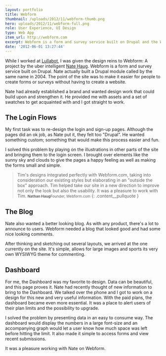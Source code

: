```yaml
---
layout: portfolio
title: Webform
thumbnail: /uploads/2012/11/webform-thumb.png
hero: uploads/2012/11/webform-full.png
role: User Experience, UI Design
type: Web App
item_url: http://webform.com
excerpt: Webform is a form and survey service built on Drupal and the Webform module by Nate Haug.
date: '2012-06-01 13:27:44'
---
```

While I worked at [Lullabot](http://www.lullabot.com), I was given the design reins to Webform: A project by the uber intelligent [Nate Haug](http://twitter.com/quicksketch). Webform is a form and survey service built on Drupal. Nate actually built a Drupal module called by the same name in 2004. The point of the site was to make it easier for people to create forms or surveys without having to create a website.

Nate had already established a brand and wanted design work that could build upon and strengthen it. He provided me with assets and a set of swatches to get acquainted with and I got straight to work.

## The Login Flows

My first task was to re-design the login and sign-up pages. Although the pages did an ok job, as Nate put it, they felt too "Drupal". He wanted something custom; something that would make this process easier and fun.

I solved this problem by playing on the illustrations in other parts of the site and bringing them to the login screen. I brought over elements like the sunny sky and clouds to give the pages a happy feeling as well as making the forms small and simple.

> Tim's designs integrated perfectly with Webform.com, taking into consideration our existing styles but elaborating in an "outside the box" approach. Tim helped take our site in a new direction to improve not only the look but also the usability. It was a pleasure to work with Tim.
<small><strong>Nathan Haug</strong>Founder, Webform.com</small>
{: .content__pullquote }

## The Blog

Nate also wanted a better looking blog. As with any product, there's a lot to announce to users. Webform needed a blog that looked good and had some nice looking comments.

After thinking and sketching out several layouts, we arrived at the one currently on the site. It's simple, allows for large images and sports its very own WYSIWYG theme for commenting.

## Dashboard

For me, the Dashboard was my favorite to design. Data can be beautiful, and this page proves it. Nate had recently thought of new information to bring to the Dashboard. We talked over the phone and I got to work on a design for this new and very useful information. With the paid plans, the dashboard became even more essential. It was a place to alert users of their plan limits and the possibility to upgrade.

I solved the problem by presenting data in an easy to consume way. The dashboard would display the numbers in a large font-size and an accompanying graph would let a user know how much space was left before hitting the limit. It also made it simple to access forms and view recent submissions.

It was a pleasure working with Nate on Webform.
